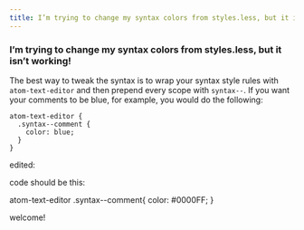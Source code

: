 ```yaml
---
title: I’m trying to change my syntax colors from styles.less, but it isn’t working!
---
```

### I’m trying to change my syntax colors from styles.less, but it isn’t working!

The best way to tweak the syntax is to wrap your syntax style rules with `atom-text-editor` and then prepend every scope with `syntax--`. If you want your comments to be blue, for example, you would do the following:

```less
atom-text-editor {
  .syntax--comment {
    color: blue;
  }
}
```

edited:

code should be this:

atom-text-editor .syntax--comment{
  color: #0000FF;
}

welcome!
